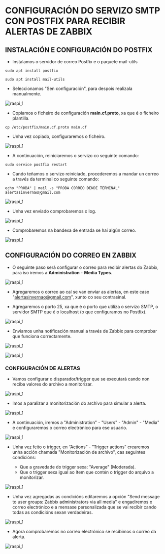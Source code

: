 # CONFIGURACIÓN DO SERVIZO SMTP CON POSTFIX PARA RECIBIR ALERTAS DE ZABBIX

## INSTALACIÓN E CONFIGURACIÓN DO POSTFIX


- Instalamos o servidor de correo Postfix e o paquete mail-utils

`sudo apt install postfix`

`sudo apt install mail-utils`

- Seleccionamos "Sen configuración", para despois realizala manualmente.  

![raspi_1](doc/img/imaxes-alertas/alertas1.png)

- Copiamos o ficheiro de configuración **main.cf.proto**, xa que é o ficheiro plantilla.

`cp /etc/postfix/main.cf.proto main.cf`

- Unha vez copiado, configuraremos o ficheiro.

![raspi_1](doc/img/imaxes-alertas/alertas3.png)

- A continuación, reiniciaremos o servizo co seguinte comando:

`sudo service postfix restart`

- Cando teñamos o servizo reiniciado, procederemos a mandar un correo a través da terminal co seguinte comando:

`echo "PROBA" | mail -s "PROBA CORREO DENDE TERMINAL" alertasinvernao@gmail.com`

![raspi_1](doc/img/imaxes-alertas/alertas4.png)

- Unha vez enviado comprobaremos o log.

![raspi_1](doc/img/imaxes-alertas/alertas4.1.png)

- Comprobaremos na bandexa de entrada se hai algún correo.

![raspi_1](doc/img/imaxes-alertas/alertas5.png)


## CONFIGURACIÓN DO CORREO EN ZABBIX

- O seguinte paso será configurar o correo para recibir alertas do Zabbix, para iso iremos a **Administration** - **Media Types**.

![raspi_1](doc/img/imaxes-alertas/alertas6.png)

- Agregaremos o correo ao cal se van enviar as alertas, en este caso "alertasinvernao@gmail.com", xunto co seu contrasinal.

- Agregaremos o porto 25, xa que é o porto que utiliza o servizo SMTP, o servidor SMTP que é o localhost (o que configuramos no Postfix).

![raspi_1](doc/img/imaxes-alertas/alertas7.png)

- Enviamos unha notificación manual a través de Zabbix para comprobar que funciona correctamente.

![raspi_1](doc/img/imaxes-alertas/alertas9.png)

![raspi_1](doc/img/imaxes-alertas/alertas10.png)


### CONFIGURACIÓN DE ALERTAS

- Vamos configurar o disparador/trigger que se executará cando non reciba valores do archivo a monitorizar.

![raspi_1](doc/img/imaxes-alertas/alertas11.png)

- Imos a paralizar a monitorización do archivo para simular a alerta.

![raspi_1](doc/img/imaxes-alertas/alertas13.png)

- A continuación, iremos a "Administration" - "Users" - "Admin" - "Media" e configuraremos o correo electrónico para ese usuario.

![raspi_1](doc/img/imaxes-alertas/alertas16.png)

- Unha vez feito o trigger, en “Actions” - ”Trigger actions” crearemos unha acción chamada "Monitorización de archivo", cas seguintes condicións:

    - Que a gravedade do trigger sexa: "Average" (Moderada).
    - Que o trigger sexa igual ao Item que contén o trigger do arquivo a monitorizar.

![raspi_1](doc/img/imaxes-alertas/alertas12.png)
   
- Unha vez agregadas as condicións editaremos a opción "Send message to user groups: Zabbix administrators via all media" e engadiremos o correo electrónico e a mensaxe personalizada que se vai recibir cando todas as condicións sexan verdadeiras.

![raspi_1](doc/img/imaxes-alertas/alertas14.png)

- Agora comprobaremos no correo electrónico se recibimos o correo da alerta.

![raspi_1](doc/img/imaxes-alertas/alertas15.png)


